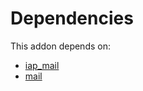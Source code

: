 # Dependencies

This addon depends on:

- [iap_mail](../../../../../oca-ocb-technical/odoo-bringout-oca-ocb-iap_mail)
- [mail](../../../../odoo-bringout-oca-ocb-mail)
